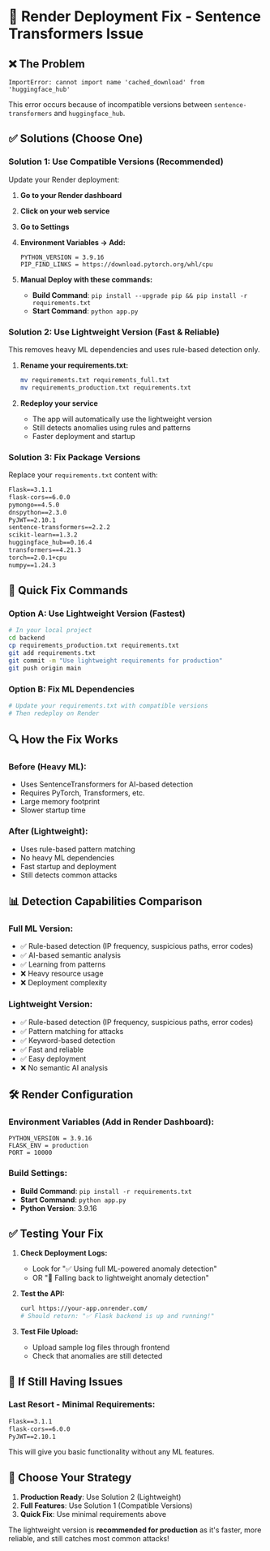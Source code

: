 # 🔧 Render Deployment Fix - Sentence Transformers Issue

## ❌ The Problem
```
ImportError: cannot import name 'cached_download' from 'huggingface_hub'
```

This error occurs because of incompatible versions between `sentence-transformers` and `huggingface_hub`.

## ✅ Solutions (Choose One)

### Solution 1: Use Compatible Versions (Recommended)

Update your Render deployment:

1. **Go to your Render dashboard**
2. **Click on your web service**
3. **Go to Settings**
4. **Environment Variables → Add:**
   ```
   PYTHON_VERSION = 3.9.16
   PIP_FIND_LINKS = https://download.pytorch.org/whl/cpu
   ```

5. **Manual Deploy with these commands:**
   - **Build Command**: `pip install --upgrade pip && pip install -r requirements.txt`
   - **Start Command**: `python app.py`

### Solution 2: Use Lightweight Version (Fast & Reliable)

This removes heavy ML dependencies and uses rule-based detection only.

1. **Rename your requirements.txt:**
   ```bash
   mv requirements.txt requirements_full.txt
   mv requirements_production.txt requirements.txt
   ```

2. **Redeploy your service**
   - The app will automatically use the lightweight version
   - Still detects anomalies using rules and patterns
   - Faster deployment and startup

### Solution 3: Fix Package Versions

Replace your `requirements.txt` content with:

```txt
Flask==3.1.1
flask-cors==6.0.0
pymongo==4.5.0
dnspython==2.3.0
PyJWT==2.10.1
sentence-transformers==2.2.2
scikit-learn==1.3.2
huggingface_hub==0.16.4
transformers==4.21.3
torch==2.0.1+cpu
numpy==1.24.3
```

## 🚀 Quick Fix Commands

### Option A: Use Lightweight Version (Fastest)
```bash
# In your local project
cd backend
cp requirements_production.txt requirements.txt
git add requirements.txt
git commit -m "Use lightweight requirements for production"
git push origin main
```

### Option B: Fix ML Dependencies
```bash
# Update your requirements.txt with compatible versions
# Then redeploy on Render
```

## 🔍 How the Fix Works

### Before (Heavy ML):
- Uses SentenceTransformers for AI-based detection
- Requires PyTorch, Transformers, etc.
- Large memory footprint
- Slower startup time

### After (Lightweight):
- Uses rule-based pattern matching
- No heavy ML dependencies
- Fast startup and deployment
- Still detects common attacks

## 📊 Detection Capabilities Comparison

### Full ML Version:
- ✅ Rule-based detection (IP frequency, suspicious paths, error codes)
- ✅ AI-based semantic analysis
- ✅ Learning from patterns
- ❌ Heavy resource usage
- ❌ Deployment complexity

### Lightweight Version:
- ✅ Rule-based detection (IP frequency, suspicious paths, error codes)
- ✅ Pattern matching for attacks
- ✅ Keyword-based detection
- ✅ Fast and reliable
- ✅ Easy deployment
- ❌ No semantic AI analysis

## 🛠️ Render Configuration

### Environment Variables (Add in Render Dashboard):
```
PYTHON_VERSION = 3.9.16
FLASK_ENV = production
PORT = 10000
```

### Build Settings:
- **Build Command**: `pip install -r requirements.txt`
- **Start Command**: `python app.py`
- **Python Version**: 3.9.16

## ✅ Testing Your Fix

1. **Check Deployment Logs:**
   - Look for "✅ Using full ML-powered anomaly detection" 
   - OR "🔄 Falling back to lightweight anomaly detection"

2. **Test the API:**
   ```bash
   curl https://your-app.onrender.com/
   # Should return: "✅ Flask backend is up and running!"
   ```

3. **Test File Upload:**
   - Upload sample log files through frontend
   - Check that anomalies are still detected

## 🚨 If Still Having Issues

### Last Resort - Minimal Requirements:
```txt
Flask==3.1.1
flask-cors==6.0.0
PyJWT==2.10.1
```

This will give you basic functionality without any ML features.

## 📝 Choose Your Strategy

1. **Production Ready**: Use Solution 2 (Lightweight)
2. **Full Features**: Use Solution 1 (Compatible Versions)
3. **Quick Fix**: Use minimal requirements above

The lightweight version is **recommended for production** as it's faster, more reliable, and still catches most common attacks! 